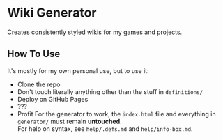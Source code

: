 # Wiki Generator
Creates consistently styled wikis for my games and projects.
## How To Use
It's mostly for my own personal use, but to use it:
- Clone the repo
- Don't touch literally anything other than the stuff in `definitions/`
- Deploy on GitHub Pages
- ???
- Profit
For the generator to work, the `index.html` file and everything in `generator/` must remain **untouched**.  
For help on syntax, see `help/.defs.md` and `help/info-box.md`.
